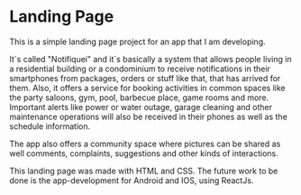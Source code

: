 # Landing Page

This is a simple landing page project for an app that I am developing.

It´s called "Notifiquei" and it´s basically a system that allows people living in a residential building or a condominium to receive notifications in their smartphones from packages, orders or stuff like that, that has arrived for them. Also, it offers a service for booking activities in common spaces like the party saloons, gym, pool, barbecue place, game rooms and more. Important alerts like power or water outage, garage cleaning and other maintenance operations will also be received in their phones as well as the schedule information.

The app also offers a community space where pictures can be shared as well comments, complaints, suggestions and other kinds of interactions.

This landing page was made with HTML and CSS. The future work to be done is the app-development for Android and IOS, using ReactJs.
